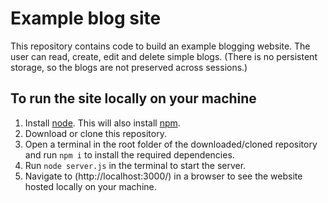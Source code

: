 # Example blog site

This repository contains code to build an example blogging website. The user can read, create, edit and delete simple blogs. (There is no persistent storage, so the blogs are not preserved across sessions.)

## To run the site locally on your machine

1. Install [node](https://nodejs.org/en). This will also install [npm](https://www.npmjs.com/).
2. Download or clone this repository.
3. Open a terminal in the root folder of the downloaded/cloned repository and run `npm i` to install the required dependencies.
4. Run `node server.js` in the terminal to start the server.
5. Navigate to (http://localhost:3000/) in a browser to see the website hosted locally on your machine.
